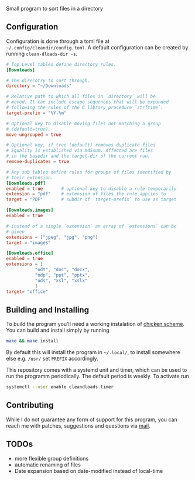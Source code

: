 Small program to sort files in a directory

## Configuration

Configuration is done through a toml file at `~/.config/cleandir/config.toml`. A
default configuration can be created by running `clean-dloads-dir -s`.

```toml
# Top Level tables define directory rules.
[Downloads]

# The direcotry to sort through.
directory = "~/Downloads"

# Relative path to which all files in `directory` will be
# moved. It can include escape sequences that will be expanded
# following the rules of the C library procedure `strftime`.
target-prefix = "%Y-%m"

# Optional key to disable moving files not matching a group
# (default=true).
move-ungrouped = true

# Optional key, if true (default) removes duplicate files
# Equality is established via md5sum. Affected are files 
# in the basedir and the target-dir of the current run.
remove-duplicates = true

# Any sub tables define rules for groups of files identified by
# their extension.
[Downloads.pdf]
enabled = true       # optional key to disable a rule temporarily
extension = "pdf"    # extension of files the rule applies to
target = "PDF"       # subdir of `target-prefix` to use as target

[Downloads.images]
enabled = true

# instead of a single `extension` an array of `extensions` can be
# given
extensions = ["jpeg", "jpg", "png"]
target = "images"

[Downloads.office]
enabled = true
extensions = [
           "odt", "doc", "docx",
           "odp", "ppt", "pptx",
           "ods", "xsl", "xslx"
           ]
target= "office"
```

## Building and Installing

To build the program you'll need a working instalation of [chicken
scheme](https://call-cc.org/). You can build and install simply by running

```bash
make && make install
```

By default this will install the program in `~/.local/`, to install somewhere
else e.g. `/usr/` set `PREFIX` accordingly.

This repository comes with a systemd unit and timer, which can be used to run
the programm periodically. The default period is weekly. To activate run

```bash
systemctl --user enable cleandloads.timer
```

## Contributing

While I do not guarantee any form of support for this program, you can reach me
with patches, suggestions and questions via [mail](mailto:lou+git@repetitions.de).

## TODOs

- more flexible group definitions
- automatic renaming of files
- Date expansion based on date-modified instead of local-time
